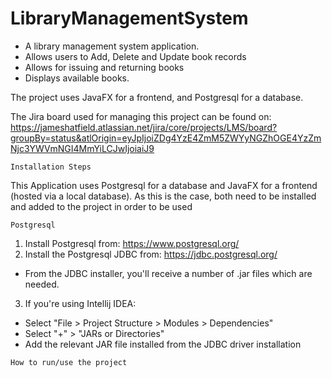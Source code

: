 # LibraryManagementSystem

- A library management system application.
- Allows users to Add, Delete and Update book records
- Allows for issuing and returning books
- Displays available books.

The project uses JavaFX for a frontend, and Postgresql for a database.

The Jira board used for managing this project can be found on: https://jameshatfield.atlassian.net/jira/core/projects/LMS/board?groupBy=status&atlOrigin=eyJpIjoiZDg4YzE4ZmM5ZWYyNGZhOGE4YzZmNjc3YWVmNGI4MmYiLCJwIjoiaiJ9

```Installation Steps```

This Application uses Postgresql for a database and JavaFX for a frontend (hosted via a local database).
As this is the case, both need to be installed and added to the project in order to be used

```Postgresql```

1. Install Postgresql from: https://www.postgresql.org/
2. Install the Postgresql JDBC from: https://jdbc.postgresql.org/
- From the JDBC installer, you'll receive a number of .jar files which are needed.
3. If you're using Intellij IDEA:
- Select "File > Project Structure > Modules > Dependencies"
- Select "+" > "JARs or Directories"
- Add the relevant JAR file installed from the JDBC driver installation

```How to run/use the project```